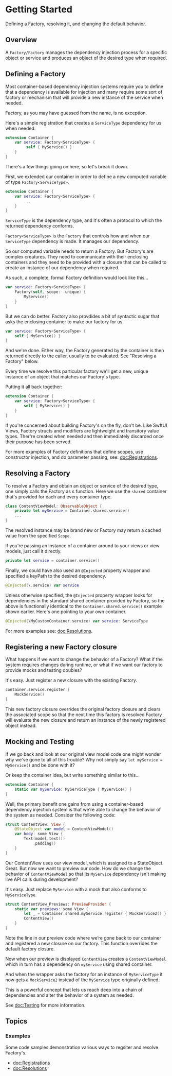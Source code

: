 #  Getting Started

Defining a Factory, resolving it, and changing the default behavior.

## Overview

A ``Factory/Factory`` manages the dependency injection process for a specific object or service and produces an object of the desired type when required. 


## Defining a Factory

Most container-based dependency injection systems require you to define that a dependency is available for injection and many require some sort of factory or mechanism that will provide a new instance of the service when needed.

Factory, as you may have guessed from the name, is no exception. 

Here's a simple registration that creates a `ServiceType` dependency for us when needed. 

```swift
extension Container {
    var service: Factory<ServiceType> {
         self { MyService() }
    }
}
```
There's a few things going on here, so let's break it down. 

First, we extended our container in order to define a new computed variable of type `Factory<ServiceType>`. 

```swift
extension Container {
    var service: Factory<ServiceType> {
        ...
    }
}
```

`ServiceType` is the dependency type, and it's often a protocol to which the returned dependency conforms. 

`Factory<ServiceType>` is the ``Factory`` that controls how and when our `ServiceType` dependency is made. It manages our dependency. 

So our computed variable needs to return a Factory. But Factory's are complex creatures. They need to communicate with their enclosing containers and they need to be provided with a closure that can be called to create an instance of our dependency when required. 

As such, a complete, formal Factory definition would look like this...
```swift
var service: Factory<ServiceType> {
    Factory(self, scope: .unique) { 
        MyService()
    }
}
```
But we can do better. Factory also provdides a bit of syntactic sugar that asks the enclosing container to make our factory for us.

```swift
var service: Factory<ServiceType> {
    self { MyService() }
}
```
And we're done. Either way, the Factory generated by the container is then returned directly to the caller, usually to be evaluated. See "Resolving a Factory" below.

Every time we resolve this particular factory we'll get a new, unique instance of an object that matches our Factory's type. 

Putting it all back together:

```swift
extension Container {
    var service: Factory<ServiceType> {
        self { MyService() }
    }
}
```
If you're concerned about building Factory's on the fly, don't be. Like SwftUI Views, Factory structs and modifiers are lightweight and transitory value types. Ther're created when needed and then immediately discarded once their purpose has been served.

For more examples of Factory definitions that define scopes, use constructor injection, and do parameter passing, see: <doc:Registrations>.

## Resolving a Factory

To resolve a Factory and obtain an object or service of the desired type, one simply calls the Factory as s function. Here we use the `shared` container that's provided for each and every container type. 
```swift
class ContentViewModel: ObservableObject {
    private let myService = Container.shared.service()
    ...
}
```
The resolved instance may be brand new or Factory may return a cached value from the specified ``Scope``.

If you're passing an instance of a container around to your views or view models, just call it directly.

```swift
private let service = container.service()
```
Finally, we could have also used an `@Injected` property wrapper and specified a keyPath to the desired dependency.

```swift
@Injected(\.service) var service
```
Unless otherwise specified, the `@Injected` property wrapper looks for dependencies in the standard shared container provided by Factory, so the above is functionally identical to the `Container.shared.service()` example shown earlier. Here's one pointing to your own container.

```swift
@Injected(\MyCustomContainer.service) var service: ServiceType
```
For more examples see: <doc:Resolutions>.

## Registering a new Factory closure

What happens if we want to change the behavior of a Factory? What if the system requires changes during runtime, or what if we want our factory to provide mocks and testing doubles? 

It's easy. Just register a new closure with the existing Factory.

```swift
container.service.register {
    MockService()
}
```

This new factory closure overrides the original factory closure and clears the associated scope so that the next time this factory is resolved Factory will evaluate the new closure and return an instance of the newly registered object instead.

## Mocking and Testing

If we go back and look at our original view model code one might wonder why we've gone to all of this trouble? Why not simply say `let myService = MyService()` and be done with it? 

Or keep the container idea, but write something similar to this…

```swift
extension Container {
    static var myService: MyServiceType { MyService() }
}
```

Well, the primary benefit one gains from using a container-based dependency injection system is that we're able to change the behavior of the system as needed. Consider the following code:

```swift
struct ContentView: View {
    @StateObject var model = ContentViewModel()
    var body: some View {
        Text(model.text())
            .padding()
    }
}
```

Our ContentView uses our view model, which is assigned to a StateObject. Great. But now we want to preview our code. How do we change the behavior of `ContentViewModel` so that its `MyService` dependency isn't making live API calls during development? 

It's easy. Just replace `MyService` with a mock that also conforms to `MyServiceType`.

```swift
struct ContentView_Previews: PreviewProvider {
    static var previews: some View {
        let _ = Container.shared.myService.register { MockService2() }
        ContentView()
    }
}
```

Note the line in our preview code where we’re gone back to our container and registered a new closure on our factory. This function overrides the default factory closure.

Now when our preview is displayed `ContentView` creates a `ContentViewModel` which in turn has a dependency on `myService` using shared container. 

And when the wrapper asks the factory for an instance of `MyServiceType` it now gets a `MockService2` instead of the `MyService` type originally defined.

This is a powerful concept that lets us reach deep into a chain of dependencies and alter the behavior of a system as needed.

See <doc:Testing> for more information.

## Topics

### Examples

Some code samples demonstration various ways to regsiter and resolve Factory's.

- <doc:Registrations>
- <doc:Resolutions>
